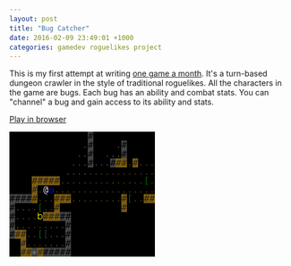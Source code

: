 ```yaml
---
layout: post
title: "Bug Catcher"
date: 2016-02-09 23:49:01 +1000
categories: gamedev roguelikes project
---
```


This is my first attempt at writing [one game a month](http://www.onegameamonth.com/). It's a turn-based
dungeon crawler in the style of traditional roguelikes. All the characters in the game are bugs. Each bug
has an ability and combat stats. You can "channel" a bug and gain access to its ability and stats.

[Play in browser](https://games.gridbugs.org/bugcatcher)

![screenshot](/images/bugcatcher/screenshot.png)
